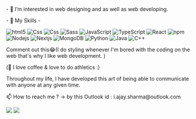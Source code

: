 <!DOCTYPE html>
<html>
<head>
</head>
<body>

<div style="display: flex">
<!--     <img src="https://github-readme-stats.vercel.app/api?username=ajay1455&show_icons=true"/> -->
<!--   <div >
    <img src="introduction.svg" width="400" height="200" alt="introduction">
</div> -->
  <div>
  <p>- 👀 I’m interested in web designing and as well as web developing.</p>
  <p>- 🌱 My Skills -</p>
 <p>
  <img alt="html5" src="https://img.shields.io/badge/-HTML5-E34F26?style=flat-square&logo=html5&logoColor=white" />
  <img alt="Css" src="https://img.shields.io/badge/CSS-white?&style=flat-square&logo=css3&logoColor=blue" />
  <img alt="Css" src="https://img.shields.io/badge/Tailwind_CSS-38B2AC?style=flat-square&logo=tailwind-css&logoColor=white" />
  <img alt="Sass" src="https://img.shields.io/badge/-Sass-CC6699?style=flat-square&logo=sass&logoColor=white" />
 <img alt="JavaScript" src="https://img.shields.io/badge/-JavaScript-yellow?style=flat-square&logo=javascript&logoColor=white" />
  <img alt="TypeScript" src="https://img.shields.io/badge/-TypeScript-007ACC?style=flat-square&logo=typescript&logoColor=white" />
  <img alt="React" src="https://img.shields.io/badge/-React-45b8d8?style=flat-square&logo=react&logoColor=white" />
  <img alt="npm" src="https://img.shields.io/badge/-NPM-CB3837?style=flat-square&logo=npm&logoColor=white" />
  <img alt="Nodejs" src="https://img.shields.io/badge/-Nodejs-white?style=flat-square&logo=Node.js&logoColor=black" />
 <img alt="Nextjs" src="https://img.shields.io/badge/-Nextjs-45b8d8?style=flat-square&logo=next.js&logoColor=white" />
  <img alt="MongoDB" src="https://img.shields.io/badge/-MongoDB-13aa52?style=flat-square&logo=mongodb&logoColor=white" />
 <img alt="Python" src="https://img.shields.io/badge/-Python-4B8BBE?style=flat-square&logo=Python&logoColor=FFE873" />
 <img alt="Java" src="https://img.shields.io/badge/-Java-white?style=flat-square&logo=Java&logoColor=pink" />
 <img alt="C++" src="https://img.shields.io/badge/C%2B%2B-00599C?style=flat-square&logo=c%2B%2B&logoColor= #044F88 " />
</p>
   <p> Comment out this😂(I do styling whenever I'm bored with the coding on the web that's why I like web development. )
   <p>(💞️ I love coffee & love to do athletics :)</p>
    <p>Throughout my life, I have developed this art of being able to communicate with anyone at any given time.</p>
   <p> 📫 How to reach me ? -> by this Outlook id : i.ajay.sharma@outlook.com</p>
      <img src="https://github-readme-stats.vercel.app/api/top-langs?username=ajay1455"/>
    <img src="https://github-readme-stats.vercel.app/api/top-langs?username=ajay1455&layout=compact"/> 
     
  </div>
</body>
</html>






<!---
Ajay1455/Ajay1455 is a ✨ special ✨ repository because its `README.md` (this file) appears on your GitHub profile.
You can click the Preview link to take a look at your changes.
--->
